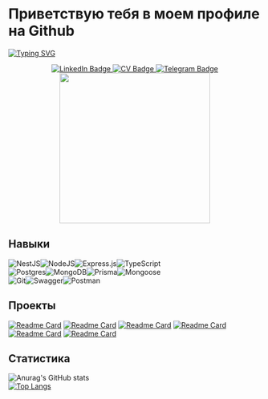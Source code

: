 # Приветствую тебя в моем профиле на Github
[![Typing SVG](https://readme-typing-svg.herokuapp.com?color=%2336BCF7&lines=Я+Дмитрий+-+Backend-разработчик)](https://git.io/typing-svg)
<div id="badges" align="center">
  <a href="http://www.linkedin.com/in/dimapolonez">
    <img src="https://img.shields.io/badge/LinkedIn-blue?style=for-the-badge&logo=linkedin&logoColor=white" alt="LinkedIn Badge"/>
  </a>
  <a href="https://disk.yandex.com.am/i/x64wMDfS_IGK0Q">
    <img src="https://img.shields.io/badge/CV-yellow?style=for-the-badge&logo=CV&logoColor=red" alt="CV Badge"/>
  </a>
  <a href="https://t.me/dimaPolonez">
    <img src="https://img.shields.io/badge/Telegram-blue?style=for-the-badge&logo=telegram&logoColor=white" alt="Telegram Badge"/>
  </a>
</div>
<div id="header" align="center">
  <img src="https://media.giphy.com/media/v1.Y2lkPTc5MGI3NjExYXpxeW5jbHh2anFyemw5OHI1NWp3NjFsdnF1b3A4MW90bWEwam5wZiZlcD12MV9pbnRlcm5hbF9naWZfYnlfaWQmY3Q9Zw/qgQUggAC3Pfv687qPC/giphy.gif" width="300"/>
</div>

## Навыки
![NestJS](https://img.shields.io/badge/nestjs-%23E0234E.svg?style=for-the-badge&logo=nestjs&logoColor=white)![NodeJS](https://img.shields.io/badge/node.js-6DA55F?style=for-the-badge&logo=node.js&logoColor=white)![Express.js](https://img.shields.io/badge/express.js-%23404d59.svg?style=for-the-badge&logo=express&logoColor=%2361DAFB)![TypeScript](https://img.shields.io/badge/typescript-%23007ACC.svg?style=for-the-badge&logo=typescript&logoColor=white)
<br>
![Postgres](https://img.shields.io/badge/postgres-%23316192.svg?style=for-the-badge&logo=postgresql&logoColor=white)![MongoDB](https://img.shields.io/badge/MongoDB-%234ea94b.svg?style=for-the-badge&logo=mongodb&logoColor=white)![Prisma](https://img.shields.io/badge/Prisma-3982CE?style=for-the-badge&logo=Prisma&logoColor=white)![Mongoose](https://img.shields.io/badge/Mongoose-%234ea94b.svg?style=for-the-badge&logo=mongoose&logoColor=white)
<br>
![Git](https://img.shields.io/badge/git-%23F05033.svg?style=for-the-badge&logo=git&logoColor=white)![Swagger](https://img.shields.io/badge/-Swagger-%23Clojure?style=for-the-badge&logo=swagger&logoColor=white)![Postman](https://img.shields.io/badge/Postman-FF6C37?style=for-the-badge&logo=postman&logoColor=white)

## Проекты
[![Readme Card](https://github-readme-stats.vercel.app/api/pin/?username=dimaPolonez&repo=nest_blogs_platform_API_SQL)](https://github.com/anuraghazra/github-readme-stats)
[![Readme Card](https://github-readme-stats.vercel.app/api/pin/?username=dimaPolonez&repo=nest_blogs_platform_API)](https://github.com/anuraghazra/github-readme-stats)
[![Readme Card](https://github-readme-stats.vercel.app/api/pin/?username=dimaPolonez&repo=blogs_platform_API)](https://github.com/anuraghazra/github-readme-stats)
[![Readme Card](https://github-readme-stats.vercel.app/api/pin/?username=dimaPolonez&repo=helperEldritchHorror_project)](https://github.com/anuraghazra/github-readme-stats)
[![Readme Card](https://github-readme-stats.vercel.app/api/pin/?username=dimaPolonez&repo=momentum_project)](https://github.com/anuraghazra/github-readme-stats)
[![Readme Card](https://github-readme-stats.vercel.app/api/pin/?username=dimaPolonez&repo=travel_project)](https://github.com/anuraghazra/github-readme-stats)

## Статистика
![Anurag's GitHub stats](https://github-readme-stats.vercel.app/api?username=dimaPolonez&show_icons=true&theme=transparent&count_private=true&hide=issues,contrib)
<br>
[![Top Langs](https://github-readme-stats.vercel.app/api/top-langs/?username=dimaPolonez&layout=compact)](https://github.com/anuraghazra/github-readme-stats)
